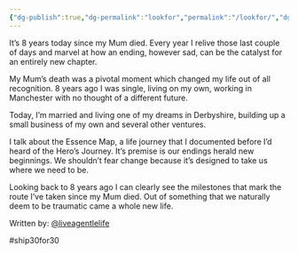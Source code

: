 ```yaml
---
{"dg-publish":true,"dg-permalink":"lookfor","permalink":"/lookfor/","dgHomeLink":true,"dgPassFrontmatter":false}
---
```



It’s 8 years today since my Mum died. Every year I relive those last couple of days and marvel at how an ending, however sad, can be the catalyst for an entirely new chapter.

My Mum’s death was a pivotal moment which changed my life out of all recognition. 8 years ago I was single, living on my own, working in Manchester with no thought of a different future. 

Today, I’m married and living one of my dreams in Derbyshire, building up a small business of my own and several other ventures. 

I talk about the Essence Map, a life journey that I documented before I’d heard of the Hero’s Journey. It’s premise is our endings herald new beginnings. We shouldn’t fear change because it’s designed to take us where we need to be. 

Looking back to 8 years ago I can clearly see the milestones that mark the route I’ve taken since my Mum died. Out of something that we naturally deem to be traumatic came a whole new life. 

Written by: [@liveagentlelife](https://twitter.com/liveagentlelife)

#ship30for30 